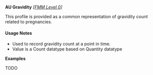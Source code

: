 **AU Gravidity** *[[FMM Level 0](guidance.html)]*

This profile is provided as a common representation of gravidity count related to pregnancies.

#### Usage Notes
* Used to record gravidity count at a point in time.
* Value is a Count datatype based on Quantity datatype

**Examples**

TODO
